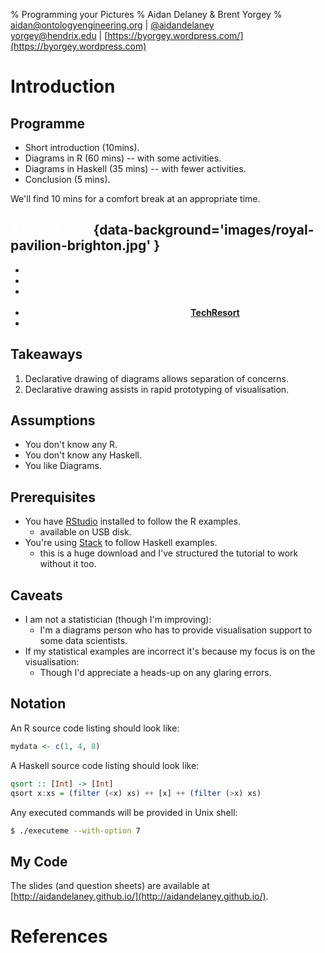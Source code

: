 % Programming your Pictures
% Aidan Delaney & Brent Yorgey
% [aidan@ontologyengineering.org](mailto:aidan@ontologyengineering.org) | [\@aidandelaney](http://www.twitter.com/aidandelaney) <br /> [yorgey@hendrix.edu](mailto:yorgey@hendrix.edu) | [https://byorgey.wordpress.com/](https://byorgey.wordpress.com)

# Introduction

## Programme

* Short introduction (10mins).
* Diagrams in R (60 mins) -- with some activities.
* Diagrams in Haskell (35 mins) -- with fewer activities.
* Conclusion (5 mins).

We'll find 10 mins for a comfort break at an appropriate time.

## <span style="color:#ffffff">About Aidan</span> {data-background='images/royal-pavilion-brighton.jpg' }

* <span style="color:#ffffff">Member of Diagrams Steering Comittee.</span>
* <span style="color:#ffffff">Researcher in Visual Languages and Visual Reasoning.</span>
* <span style="color:#ffffff">Shipped code in Haskell, C, Java, Perl, Python, C++, JavaScript & others.</span>
* <span style="color:#ffffff">Director of an Eastbourne not-for-profit [__TechResort__](http://techresort.co.uk/).</span>
* <span style="color:#ffffff">Involved with BCS Computing at School project for a while.</span>

## Takeaways

1. Declarative drawing of diagrams allows separation of concerns.
2. Declarative drawing assists in rapid prototyping of visualisation.

## Assumptions

* You don't know any R.
* You don't know any Haskell.
* You like Diagrams.

## Prerequisites

* You have [RStudio](https://www.rstudio.com/) installed to follow the R examples.
    - available on USB disk.
* You're using [Stack](http://docs.haskellstack.org/en/stable/README/) to follow Haskell examples.
    - this is a huge download and I've structured the tutorial to work without it too.

## Caveats

* I am not a statistician (though I'm improving):
    - I'm a diagrams person who has to provide visualisation support to some data scientists.
* If my statistical examples are incorrect it's because my focus is on the visualisation:
    - Though I'd appreciate a heads-up on any glaring errors.

## Notation

An R source code listing should look like:
```R
mydata <- c(1, 4, 8)
```

A Haskell source code listing should look like:
```Haskell
qsort :: [Int] -> [Int]
qsort x:xs = (filter (<x) xs) ++ [x] ++ (filter (>x) xs)
```

Any executed commands will be provided in Unix shell:
```sh
$ ./executeme --with-option 7
```

## My Code

The slides (and question sheets) are available at [http://aidandelaney.github.io/](http://aidandelaney.github.io/).

# References
